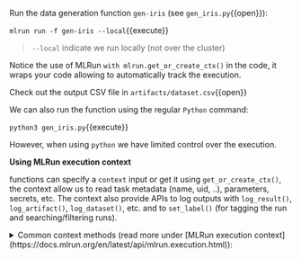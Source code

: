Run the data generation function `gen-iris` (see `gen_iris.py`{{open}}):

`mlrun run -f gen-iris --local`{{execute}}

> `--local` indicate we run locally (not over the cluster)

Notice the use of MLRun `with mlrun.get_or_create_ctx()` in the code, 
it wraps your code allowing to automatically track the execution.

Check out the output CSV file in `artifacts/dataset.csv`{{open}}

We can also run the function using the regular `Python` command:

`python3 gen_iris.py`{{execute}}

However, when using `python` we have limited control over the execution. 

**Using MLRun execution context**

functions can specify a `context` input or get it using `get_or_create_ctx()`,
the context allow us to read task metadata (name, uid, ..), parameters, secrets, etc.
The context also provide APIs to log outputs with `log_result()`, `log_artifact()`, `log_dataset()`, etc. and to `set_label()` 
(for tagging the run and searching/filtering runs).

<details><summary>Common context methods (read more under [MLRun execution context](https://docs.mlrun.org/en/latest/api/mlrun.execution.html)):</summary>
* `get_secret(key: str)` &mdash; get the value of a secret
* `logger.info("started experiment..")`  &mdash; textual logs
* `log_result(key: str, value)` &mdash; log simple values
* `set_label(key, value)` &mdash; set a label tag for that task
* `log_artifact(key, body=None, local_path=None, ...)` &mdash; log an artifacts (body or local file)
* `log_dataset(key, df, ...)` &mdash; log a dataframe object
* `log_model(key, ...)` &mdash; log a model object
</details>
